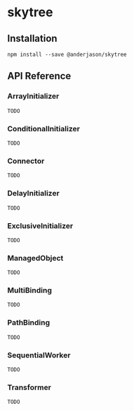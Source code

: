 # skytree

## Installation

`npm install --save @anderjason/skytree`

## API Reference

### ArrayInitializer

`TODO`

### ConditionalInitializer

`TODO`

### Connector

`TODO`

### DelayInitializer

`TODO`

### ExclusiveInitializer

`TODO`

### ManagedObject

`TODO`

### MultiBinding

`TODO`

### PathBinding

`TODO`

### SequentialWorker

`TODO`

### Transformer

`TODO`
